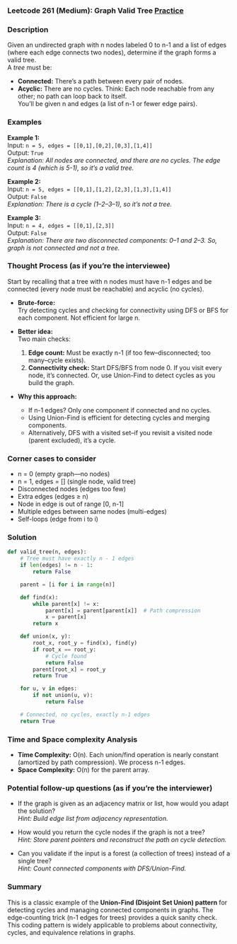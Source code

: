 ### Leetcode 261 (Medium): Graph Valid Tree [Practice](https://leetcode.com/problems/graph-valid-tree)

### Description  
Given an undirected graph with n nodes labeled 0 to n-1 and a list of edges (where each edge connects two nodes), determine if the graph forms a valid tree.  
A *tree* must be:
- **Connected:** There’s a path between every pair of nodes.
- **Acyclic:** There are no cycles.
Think: Each node reachable from any other; no path can loop back to itself.  
You’ll be given n and edges (a list of n-1 or fewer edge pairs).

### Examples  

**Example 1:**  
Input: `n = 5, edges = [[0,1],[0,2],[0,3],[1,4]]`  
Output: `True`  
*Explanation: All nodes are connected, and there are no cycles. The edge count is 4 (which is 5-1), so it’s a valid tree.*

**Example 2:**  
Input: `n = 5, edges = [[0,1],[1,2],[2,3],[1,3],[1,4]]`  
Output: `False`  
*Explanation: There is a cycle (1–2–3–1), so it’s not a tree.*

**Example 3:**  
Input: `n = 4, edges = [[0,1],[2,3]]`  
Output: `False`  
*Explanation: There are two disconnected components: 0–1 and 2–3. So, graph is not connected and not a tree.*

### Thought Process (as if you’re the interviewee)  
Start by recalling that a tree with n nodes must have n-1 edges and be connected (every node must be reachable) and acyclic (no cycles).

- **Brute-force:**  
  Try detecting cycles and checking for connectivity using DFS or BFS for each component. Not efficient for large n.

- **Better idea:**  
  Two main checks:
  1. **Edge count:** Must be exactly n-1 (if too few–disconnected; too many–cycle exists).
  2. **Connectivity check:** Start DFS/BFS from node 0. If you visit every node, it’s connected. Or, use Union-Find to detect cycles as you build the graph.

- **Why this approach:**  
  - If n-1 edges? Only one component if connected and no cycles.
  - Using Union-Find is efficient for detecting cycles and merging components.
  - Alternatively, DFS with a visited set–if you revisit a visited node (parent excluded), it’s a cycle.

### Corner cases to consider  
- n = 0 (empty graph—no nodes)
- n = 1, edges = [] (single node, valid tree)
- Disconnected nodes (edges too few)
- Extra edges (edges ≥ n)
- Node in edge is out of range [0, n-1]
- Multiple edges between same nodes (multi-edges)
- Self-loops (edge from i to i)

### Solution

```python
def valid_tree(n, edges):
    # Tree must have exactly n - 1 edges
    if len(edges) != n - 1:
        return False

    parent = [i for i in range(n)]

    def find(x):
        while parent[x] != x:
            parent[x] = parent[parent[x]]  # Path compression
            x = parent[x]
        return x

    def union(x, y):
        root_x, root_y = find(x), find(y)
        if root_x == root_y:
            # Cycle found
            return False
        parent[root_x] = root_y
        return True

    for u, v in edges:
        if not union(u, v):
            return False

    # Connected, no cycles, exactly n-1 edges
    return True
```

### Time and Space complexity Analysis  

- **Time Complexity:** O(n). Each union/find operation is nearly constant (amortized by path compression). We process n-1 edges.
- **Space Complexity:** O(n) for the parent array.

### Potential follow-up questions (as if you’re the interviewer)  

- If the graph is given as an adjacency matrix or list, how would you adapt the solution?  
  *Hint: Build edge list from adjacency representation.*

- How would you return the cycle nodes if the graph is not a tree?  
  *Hint: Store parent pointers and reconstruct the path on cycle detection.*

- Can you validate if the input is a forest (a collection of trees) instead of a single tree?  
  *Hint: Count connected components with DFS/Union-Find.*

### Summary
This is a classic example of the **Union-Find (Disjoint Set Union) pattern** for detecting cycles and managing connected components in graphs. The edge-counting trick (n-1 edges for trees) provides a quick sanity check. This coding pattern is widely applicable to problems about connectivity, cycles, and equivalence relations in graphs.